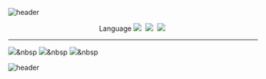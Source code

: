 ![header](https://capsule-render.vercel.app/api?type=Slice&color=231f3e&height=170&section=header&text=JJong&fontColor=eeeeee&fontSize=30&fontAlign=90&fontAlignY=40)

<p align="center">
  Language
  <a href="https://developer.android.com/?hl=ko"><img src="https://img.shields.io/badge/Android-3DDC84?style=flat-square&logo=Android&logoColor=white&link=https://developer.android.com/?hl=ko"/></a>&nbsp
  <a href="https://docs.oracle.com/javase/7/docs/api/"><img src="https://img.shields.io/badge/Java-007396?style=flat-square&logo=Java&logoColor=white&link=https://docs.oracle.com/javase/7/docs/api/"/></a>&nbsp
  <a href="https://airbnb.io/lottie/#/"><img src="https://img.shields.io/badge/Lottie-FF5A5F?style=flat-square&logo=Airbnb&logoColor=white&link=https://airbnb.io/lottie/#/"/></a>&nbsp
  
  <hr>
  
  <a href="https://velog.io/@jongkk7"><img src="https://img.shields.io/badge/Velog-11B48A?style=flat-square&logo=Vimeo&logoColor=white&link=https://velog.io/@jongkk7"/></a>&nbsp
  <a href="mailto:a01089929866@gmail.com"><img src="https://img.shields.io/badge/Gmail-D14836?style=flat-square&logo=Gmail&logoColor=white&link=mailto:a01089929866@gmail.com"/></a>&nbsp
  <a href="https://simpleicons.org/"><img src="https://img.shields.io/badge/Simple%20Icon-111111?style=flat-square&logo=simple%20icons&logoColor=white&link=https://simpleicons.org/"/></a>&nbsp
</p>


![header](https://capsule-render.vercel.app/api?type=Slice&color=231f3e&height=170&section=footer&text=GGit&fontColor=eeeeee&fontSize=30&fontAlign=10&fontAlignY=60)
